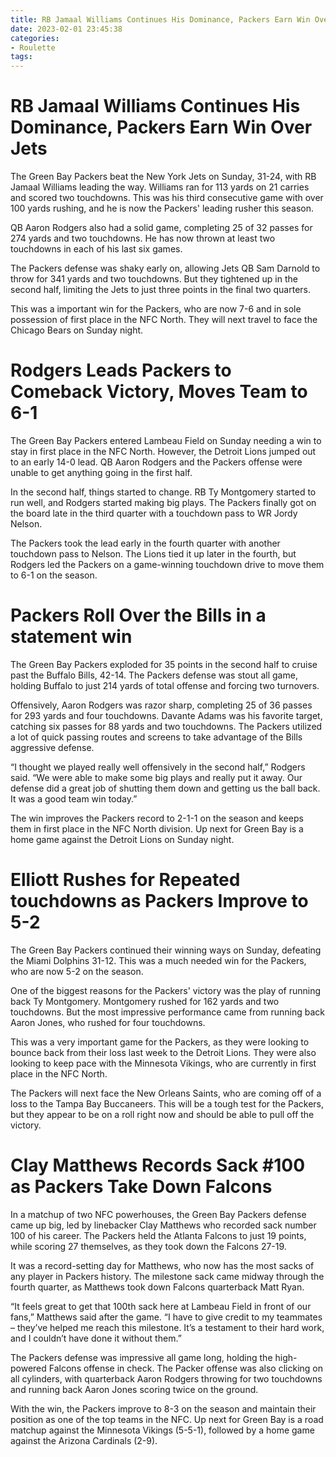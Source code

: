 ```yaml
---
title: RB Jamaal Williams Continues His Dominance, Packers Earn Win Over Jets
date: 2023-02-01 23:45:38
categories:
- Roulette
tags:
---
```



#  RB Jamaal Williams Continues His Dominance, Packers Earn Win Over Jets

The Green Bay Packers beat the New York Jets on Sunday, 31-24, with RB Jamaal Williams leading the way. Williams ran for 113 yards on 21 carries and scored two touchdowns. This was his third consecutive game with over 100 yards rushing, and he is now the Packers' leading rusher this season.

QB Aaron Rodgers also had a solid game, completing 25 of 32 passes for 274 yards and two touchdowns. He has now thrown at least two touchdowns in each of his last six games.

The Packers defense was shaky early on, allowing Jets QB Sam Darnold to throw for 341 yards and two touchdowns. But they tightened up in the second half, limiting the Jets to just three points in the final two quarters.

This was a important win for the Packers, who are now 7-6 and in sole possession of first place in the NFC North. They will next travel to face the Chicago Bears on Sunday night.

#  Rodgers Leads Packers to Comeback Victory, Moves Team to 6-1

The Green Bay Packers entered Lambeau Field on Sunday needing a win to stay in first place in the NFC North. However, the Detroit Lions jumped out to an early 14-0 lead. QB Aaron Rodgers and the Packers offense were unable to get anything going in the first half.

In the second half, things started to change. RB Ty Montgomery started to run well, and Rodgers started making big plays. The Packers finally got on the board late in the third quarter with a touchdown pass to WR Jordy Nelson.

The Packers took the lead early in the fourth quarter with another touchdown pass to Nelson. The Lions tied it up later in the fourth, but Rodgers led the Packers on a game-winning touchdown drive to move them to 6-1 on the season.

#  Packers Roll Over the Bills in a statement win

The Green Bay Packers exploded for 35 points in the second half to cruise past the Buffalo Bills, 42-14. The Packers defense was stout all game, holding Buffalo to just 214 yards of total offense and forcing two turnovers.

Offensively, Aaron Rodgers was razor sharp, completing 25 of 36 passes for 293 yards and four touchdowns. Davante Adams was his favorite target, catching six passes for 88 yards and two touchdowns. The Packers utilized a lot of quick passing routes and screens to take advantage of the Bills aggressive defense.

“I thought we played really well offensively in the second half,” Rodgers said. “We were able to make some big plays and really put it away. Our defense did a great job of shutting them down and getting us the ball back. It was a good team win today.”

The win improves the Packers record to 2-1-1 on the season and keeps them in first place in the NFC North division. Up next for Green Bay is a home game against the Detroit Lions on Sunday night.

#  Elliott Rushes for Repeated touchdowns as Packers Improve to 5-2 


The Green Bay Packers continued their winning ways on Sunday, defeating the Miami Dolphins 31-12. This was a much needed win for the Packers, who are now 5-2 on the season.

One of the biggest reasons for the Packers' victory was the play of running back Ty Montgomery. Montgomery rushed for 162 yards and two touchdowns. But the most impressive performance came from running back Aaron Jones, who rushed for four touchdowns.

This was a very important game for the Packers, as they were looking to bounce back from their loss last week to the Detroit Lions. They were also looking to keep pace with the Minnesota Vikings, who are currently in first place in the NFC North.

The Packers will next face the New Orleans Saints, who are coming off of a loss to the Tampa Bay Buccaneers. This will be a tough test for the Packers, but they appear to be on a roll right now and should be able to pull off the victory.

#  Clay Matthews Records Sack #100 as Packers Take Down Falcons

In a matchup of two NFC powerhouses, the Green Bay Packers defense came up big, led by linebacker Clay Matthews who recorded sack number 100 of his career. The Packers held the Atlanta Falcons to just 19 points, while scoring 27 themselves, as they took down the Falcons 27-19.

It was a record-setting day for Matthews, who now has the most sacks of any player in Packers history. The milestone sack came midway through the fourth quarter, as Matthews took down Falcons quarterback Matt Ryan.

“It feels great to get that 100th sack here at Lambeau Field in front of our fans,” Matthews said after the game. “I have to give credit to my teammates – they’ve helped me reach this milestone. It’s a testament to their hard work, and I couldn’t have done it without them.”

The Packers defense was impressive all game long, holding the high-powered Falcons offense in check. The Packer offense was also clicking on all cylinders, with quarterback Aaron Rodgers throwing for two touchdowns and running back Aaron Jones scoring twice on the ground.

With the win, the Packers improve to 8-3 on the season and maintain their position as one of the top teams in the NFC. Up next for Green Bay is a road matchup against the Minnesota Vikings (5-5-1), followed by a home game against the Arizona Cardinals (2-9).